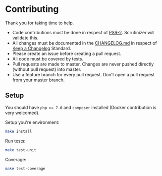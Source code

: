 # Contributing

Thank you for taking time to help.

 * Code contributions must be done in respect of [PSR-2](https://github.com/php-fig/fig-standards/blob/master/accepted/PSR-2-coding-style-guide.md). Scrutinizer will validate this.
 * All changes must be documented in the [CHANGELOG.md](https://github.com/gbprod/algolia-specification-bundle/blob/master/CHANGELOG.md) in respect of [Keep a Changelog](http://keepachangelog.com/) Standard.
 * Please create an issue before creating a pull request.
 * All code must be covered by tests.
 * Pull requests are made to master. Changes are never pushed directly (without pull request) into master.
 * Use a feature branch for every pull request. Don't open a pull request from your master branch.

## Setup

You should have `php >= 7.0` and `composer` installed (Docker contribution is very welcomed).

Setup you're environment:
```bash
make install
```

Run tests:
```bash
make test-unit
```

Coverage:
```bash
make test-coverage
```
